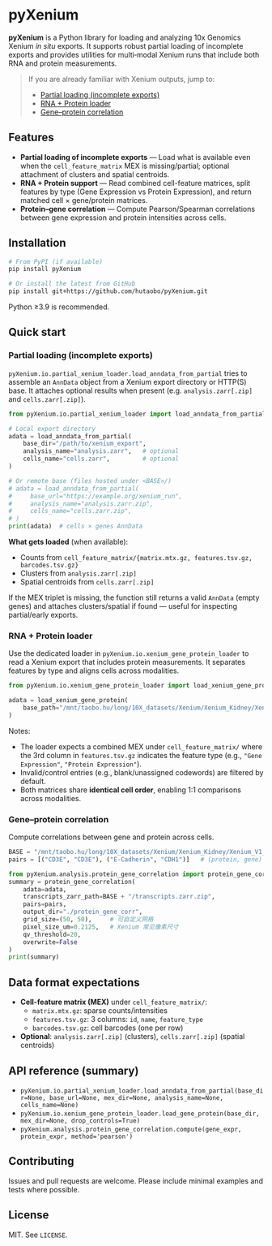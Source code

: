 # pyXenium

**pyXenium** is a Python library for loading and analyzing 10x Genomics Xenium *in situ* exports.
It supports robust partial loading of incomplete exports and provides utilities for multi‑modal
Xenium runs that include both RNA and protein measurements.

> If you are already familiar with Xenium outputs, jump to:
> - [Partial loading (incomplete exports)](#partial-loading-incomplete-exports)
> - [RNA + Protein loader](#rna--protein-loader)
> - [Gene–protein correlation](#gene–protein-correlation)

## Features

- **Partial loading of incomplete exports** — Load what is available even when the
  `cell_feature_matrix` MEX is missing/partial; optional attachment of clusters and spatial centroids.
- **RNA + Protein support** — Read combined cell-feature matrices, split features by type
  (Gene Expression vs Protein Expression), and return matched cell × gene/protein matrices.
- **Protein–gene correlation** — Compute Pearson/Spearman correlations between gene expression
  and protein intensities across cells.

## Installation

```bash
# From PyPI (if available)
pip install pyXenium

# Or install the latest from GitHub
pip install git+https://github.com/hutaobo/pyXenium.git
```

Python ≥3.9 is recommended.

## Quick start

### Partial loading (incomplete exports)

`pyXenium.io.partial_xenium_loader.load_anndata_from_partial` tries to assemble an `AnnData`
object from a Xenium export directory or HTTP(S) base. It attaches optional results when present
(e.g. `analysis.zarr[.zip]` and `cells.zarr[.zip]`).

```python
from pyXenium.io.partial_xenium_loader import load_anndata_from_partial

# Local export directory
adata = load_anndata_from_partial(
    base_dir="/path/to/xenium_export",
    analysis_name="analysis.zarr",   # optional
    cells_name="cells.zarr",         # optional
)

# Or remote base (files hosted under <BASE>/)
# adata = load_anndata_from_partial(
#     base_url="https://example.org/xenium_run",
#     analysis_name="analysis.zarr.zip",
#     cells_name="cells.zarr.zip",
# )
print(adata)  # cells × genes AnnData
```

**What gets loaded** (when available):
- Counts from `cell_feature_matrix/{matrix.mtx.gz, features.tsv.gz, barcodes.tsv.gz}`
- Clusters from `analysis.zarr[.zip]`
- Spatial centroids from `cells.zarr[.zip]`

If the MEX triplet is missing, the function still returns a valid `AnnData` (empty genes)
and attaches clusters/spatial if found — useful for inspecting partial/early exports.

### RNA + Protein loader

Use the dedicated loader in `pyXenium.io.xenium_gene_protein_loader` to read a Xenium export
that includes protein measurements. It separates features by type and aligns cells across modalities.

```python
from pyXenium.io.xenium_gene_protein_loader import load_xenium_gene_protein

adata = load_xenium_gene_protein(
    base_path="/mnt/taobo.hu/long/10X_datasets/Xenium/Xenium_Kidney/Xenium_V1_Human_Kidney_FFPE_Protein"
)
```

Notes:
- The loader expects a combined MEX under `cell_feature_matrix/` where the 3rd column in
  `features.tsv.gz` indicates the feature type (e.g., `"Gene Expression"`, `"Protein Expression"`).
- Invalid/control entries (e.g., blank/unassigned codewords) are filtered by default.
- Both matrices share **identical cell order**, enabling 1:1 comparisons across modalities.

### Gene–protein correlation

Compute correlations between gene and protein across cells.

```python
BASE = "/mnt/taobo.hu/long/10X_datasets/Xenium/Xenium_Kidney/Xenium_V1_Human_Kidney_FFPE_Protein"
pairs = [("CD3E", "CD3E"), ("E-Cadherin", "CDH1")]   # (protein, gene)

from pyXenium.analysis.protein_gene_correlation import protein_gene_correlation
summary = protein_gene_correlation(
    adata=adata,
    transcripts_zarr_path=BASE + "/transcripts.zarr.zip",
    pairs=pairs,
    output_dir="./protein_gene_corr",
    grid_size=(50, 50),     # 可自定义网格
    pixel_size_um=0.2125,   # Xenium 常见像素尺寸
    qv_threshold=20,
    overwrite=False
)
print(summary)
```

## Data format expectations

- **Cell-feature matrix (MEX)** under `cell_feature_matrix/`:
  - `matrix.mtx.gz`: sparse counts/intensities
  - `features.tsv.gz`: 3 columns: `id`, `name`, `feature_type`
  - `barcodes.tsv.gz`: cell barcodes (one per row)
- **Optional**: `analysis.zarr[.zip]` (clusters), `cells.zarr[.zip]` (spatial centroids)

## API reference (summary)

- `pyXenium.io.partial_xenium_loader.load_anndata_from_partial(base_dir=None, base_url=None, mex_dir=None, analysis_name=None, cells_name=None)`
- `pyXenium.io.xenium_gene_protein_loader.load_gene_protein(base_dir, mex_dir=None, drop_controls=True)`
- `pyXenium.analysis.protein_gene_correlation.compute(gene_expr, protein_expr, method='pearson')`

## Contributing

Issues and pull requests are welcome. Please include minimal examples and tests where possible.

## License

MIT. See `LICENSE`.
